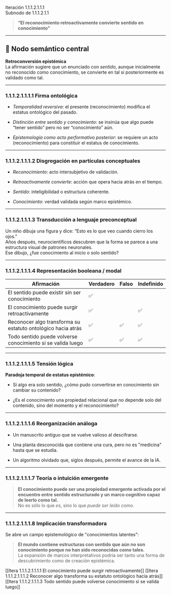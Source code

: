 Iteración 1.1.1.2.1.1.1  
Subnodo de 1.1.1.2.1.1

> **“El reconocimiento retroactivamente convierte sentido en conocimiento”**

---

## 🧠 Nodo semántico central

**Retroconversión epistémica**  
La afirmación sugiere que un enunciado con _sentido_, aunque inicialmente no reconocido como conocimiento, se convierte en tal si posteriormente es validado como tal.

---

### 1.1.1.2.1.1.1.1 Firma ontológica

- _Temporalidad reversiva_: el presente (reconocimiento) modifica el estatus ontológico del pasado.
    
- _Distinción entre sentido y conocimiento_: se insinúa que algo puede “tener sentido” pero no ser “conocimiento” aún.
    
- _Epistemología como acto performativo posterior_: se requiere un acto (reconocimiento) para constituir el estatus de conocimiento.
    

---

### 1.1.1.2.1.1.1.2 Disgregación en partículas conceptuales

- _Reconocimiento_: acto intersubjetivo de validación.
    
- _Retroactivamente convierte_: acción que opera hacia atrás en el tiempo.
    
- _Sentido_: inteligibilidad o estructura coherente.
    
- _Conocimiento_: verdad validada según marco epistémico.
    

---

### 1.1.1.2.1.1.1.3 Transducción a lenguaje preconceptual

Un niño dibuja una figura y dice: “Esto es lo que veo cuando cierro los ojos.”  
Años después, neurocientíficos descubren que la forma se parece a una estructura visual de patrones neuronales.  
Ese dibujo, ¿fue conocimiento al inicio o solo sentido?

---

### 1.1.1.2.1.1.1.4 Representación booleana / modal

| Afirmación                                                   | Verdadero | Falso | Indefinido |
| ------------------------------------------------------------ | --------- | ----- | ---------- |
| El sentido puede existir sin ser conocimiento                | ✅         |       |            |
| El conocimiento puede surgir retroactivamente                | ✅         |       | ✅          |
| Reconocer algo transforma su estatuto ontológico hacia atrás | ✅         | ✅     | ✅          |
| Todo sentido puede volverse conocimiento si se valida luego  | ✅         | ✅     | ✅          |

---

### 1.1.1.2.1.1.1.5 Tensión lógica

**Paradoja temporal de estatus epistémico**:

- Si algo era solo sentido, ¿cómo pudo convertirse en conocimiento sin cambiar su contenido?
    
- ¿Es el conocimiento una propiedad relacional que no depende solo del contenido, sino del momento y el reconocimiento?
    

---

### 1.1.1.2.1.1.1.6 Reorganización análoga

- Un manuscrito antiguo que se vuelve valioso al descifrarse.
    
- Una planta desconocida que contiene una cura, pero no es "medicina" hasta que se estudia.
    
- Un algoritmo olvidado que, siglos después, permite el avance de la IA.
    

---

### 1.1.1.2.1.1.1.7 Teoría o intuición emergente

> **El conocimiento puede ser una propiedad emergente activada por el encuentro entre sentido estructurado y un marco cognitivo capaz de leerlo como tal.**  
> No es sólo lo que _es_, sino lo que _puede ser leído como_.

---

### 1.1.1.2.1.1.1.8 Implicación transformadora

Se abre un campo epistemológico de "conocimientos latentes":

> **El mundo contiene estructuras con sentido que aún no son conocimiento porque no han sido reconocidas como tales.**  
> La expansión de marcos interpretativos podría ser tanto una forma de descubrimiento como de creación epistémica.

[[Itera 1.1.1.2.1.1.1.1 El conocimiento puede surgir retroactivamente]]
[[Itera 1.1.1.2.1.1.1.2 Reconocer algo transforma su estatuto ontológico hacia atrás]]
[[Itera 1.1.1.2.1.1.1.3 Todo sentido puede volverse conocimiento si se valida luego]]
